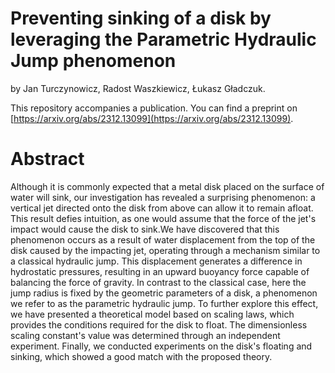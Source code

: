 Preventing sinking of a disk by leveraging the Parametric Hydraulic Jump phenomenon
===================================================================================

by Jan Turczynowicz, Radost Waszkiewicz, Łukasz Gładczuk.


This repository accompanies a publication. 
You can find a preprint on [https://arxiv.org/abs/2312.13099](https://arxiv.org/abs/2312.13099).

Abstract
========
Although it is commonly expected that a metal disk placed on 
the surface of water will sink, our investigation has revealed 
a surprising phenomenon: a vertical jet directed onto the disk 
from above can allow it to remain afloat. This result defies 
intuition, as one would assume that the force of the jet's 
impact would cause the disk to sink.We have discovered that this 
phenomenon occurs as a result of water displacement from the top 
of the disk caused by the impacting jet, operating through a 
mechanism similar to a classical hydraulic jump. This displacement 
generates a difference in hydrostatic pressures, resulting in an 
upward buoyancy force capable of balancing the force of gravity. 
In contrast to the classical case, here the jump radius is fixed 
by the geometric parameters of a disk, a phenomenon we refer to 
as the parametric hydraulic jump. To further explore this effect, 
we have presented a theoretical model based on scaling laws, which 
provides the conditions required for the disk to float. The 
dimensionless scaling constant's value was determined through an 
independent experiment. Finally, we conducted experiments on the 
disk's floating and sinking, which showed a good match with the 
proposed theory. 

